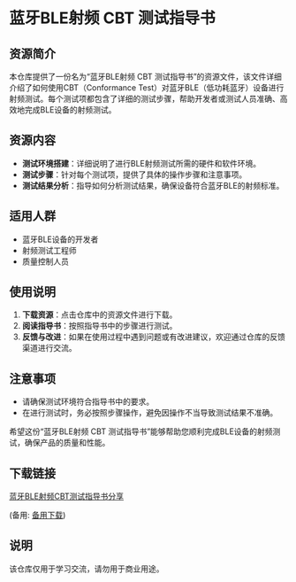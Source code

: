 # 蓝牙BLE射频 CBT 测试指导书

## 资源简介

本仓库提供了一份名为“蓝牙BLE射频 CBT 测试指导书”的资源文件，该文件详细介绍了如何使用CBT（Conformance Test）对蓝牙BLE（低功耗蓝牙）设备进行射频测试。每个测试项都包含了详细的测试步骤，帮助开发者或测试人员准确、高效地完成BLE设备的射频测试。

## 资源内容

- **测试环境搭建**：详细说明了进行BLE射频测试所需的硬件和软件环境。
- **测试步骤**：针对每个测试项，提供了具体的操作步骤和注意事项。
- **测试结果分析**：指导如何分析测试结果，确保设备符合蓝牙BLE的射频标准。

## 适用人群

- 蓝牙BLE设备的开发者
- 射频测试工程师
- 质量控制人员

## 使用说明

1. **下载资源**：点击仓库中的资源文件进行下载。
2. **阅读指导书**：按照指导书中的步骤进行测试。
3. **反馈与改进**：如果在使用过程中遇到问题或有改进建议，欢迎通过仓库的反馈渠道进行交流。

## 注意事项

- 请确保测试环境符合指导书中的要求。
- 在进行测试时，务必按照步骤操作，避免因操作不当导致测试结果不准确。

希望这份“蓝牙BLE射频 CBT 测试指导书”能够帮助您顺利完成BLE设备的射频测试，确保产品的质量和性能。

## 下载链接
[蓝牙BLE射频CBT测试指导书分享](https://pan.quark.cn/s/1dc0cab51282) 

(备用: [备用下载](https://pan.baidu.com/s/19oGP6CNol0TaF5WTQ8dDYw?pwd=1234))

## 说明

该仓库仅用于学习交流，请勿用于商业用途。
